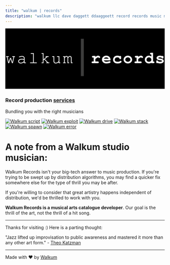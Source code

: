 ```yaml
---
title: "walkum | records"
description: "walkum llc dave daggett ddaaggeett record records music musician musicians artist gig bass guitar drums studio live jazz producer production sound technician"
---
```

<link href="./src/css/styles.css" rel="stylesheet" />

<div class="center">

<img src="./src/images/walkum_records.png" alt="walkum picture" class="title_picture">

### Record production [services](./src/collab)

Bundling you with the right musicians

[![Walkum script](https://img.youtube.com/vi/42UMTMEEU34/0.jpg)](https://www.youtube.com/watch?v=42UMTMEEU34)
[![Walkum exploit](https://img.youtube.com/vi/Hcj_Xb7zJfY/0.jpg)](https://www.youtube.com/watch?v=Hcj_Xb7zJfY)
[![Walkum drive](https://img.youtube.com/vi/6sEhygfod-Y/0.jpg)](https://www.youtube.com/watch?v=6sEhygfod-Y)
[![Walkum stack](https://img.youtube.com/vi/-ggV4-u2cL4/0.jpg)](https://www.youtube.com/watch?v=-ggV4-u2cL4)
[![Walkum spawn](https://img.youtube.com/vi/WCfR0zcbyMI/0.jpg)](https://www.youtube.com/watch?v=WCfR0zcbyMI)
[![Walkum error](https://img.youtube.com/vi/FMpIMnvIKcQ/0.jpg)](https://www.youtube.com/watch?v=FMpIMnvIKcQ)

</div>

# A note from a Walkum studio musician:

Walkum Records isn't your big-tech answer to music production. If you're trying to be swept up by distribution algorithms, you may find a quicker fix somewhere else for the type of thrill you may be after.

If you're willing to consider that great artistry happens independent of distribution, we'd be thrilled to work with you.

<span class="green">**Walkum Records is a musical arts catalogue developer**</span>. Our goal is the thrill of the art, not the thrill of a hit song.

___

Thanks for visiting :) Here is a parting thought:

"Jazz lifted up improvisation to public awareness and mastered it more than any other art form." - [Theo Katzman](https://youtu.be/6e0wsD-_D3A)

___
<div class="footer">Made with <span>&#10084;&#65039;</span> by <a href="https://walkum.xyz/sites">Walkum</a></div>
